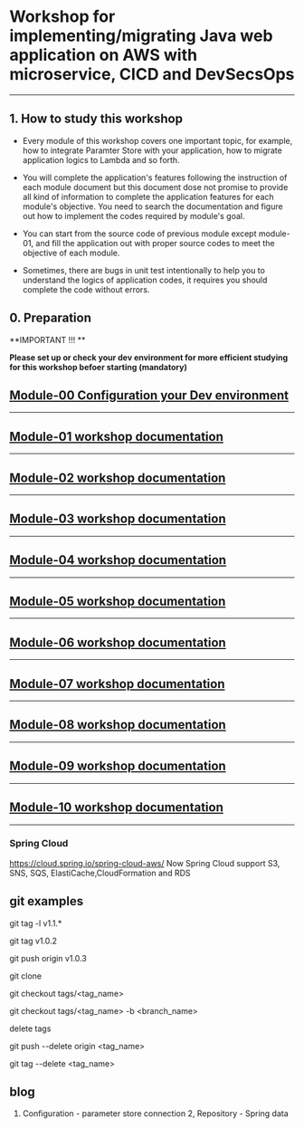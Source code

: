 
# Workshop for implementing/migrating Java web application on AWS with microservice, CICD and DevSecsOps

<hr>

## 1. How to study this workshop

- Every module of this workshop covers one important topic, for example, how to integrate Paramter Store with your application, how to migrate application logics to Lambda and so forth.


- You will complete the application's features following the instruction of each module document but this document dose not promise to provide all kind of information to complete the application features for each module's objective. You need to search the documentation and figure out how to implement the codes required by module's goal.


- You can start from the source code of previous module except module-01, and fill the application out with proper source codes to meet the objective of each module.


- Sometimes, there are bugs in unit test intentionally to help you to understand the logics of application codes, it requires you should complete the code without errors.


## 0. Preparation
**IMPORTANT !!! **

**Please set up or check your dev environment for more efficient studying for this workshop befoer starting (mandatory)**

## [Module-00 Configuration your Dev environment](./doc-module-00.md)

<hr>

## [Module-01 workshop documentation](./doc-module-01.md)

<hr>

## [Module-02 workshop documentation](./doc-module-02.md)

<hr>

## [Module-03 workshop documentation](./doc-module-03.md)

<hr>

## [Module-04 workshop documentation](./doc-module-04.md)

<hr>

## [Module-05 workshop documentation](./doc-module-05.md)

<hr>

## [Module-06 workshop documentation](./doc-module-06.md)

<hr>

## [Module-07 workshop documentation](./doc-module-07.md)

<hr>


## [Module-08 workshop documentation](./doc-module-08.md)

<hr>

## [Module-09 workshop documentation](./doc-module-09.md)

<hr>

## [Module-10 workshop documentation](./doc-module-10.md)

<hr>

### Spring Cloud
https://cloud.spring.io/spring-cloud-aws/
Now Spring Cloud support S3, SNS, SQS, ElastiCache,CloudFormation and RDS

## git examples

git tag -l v1.1.*

git tag v1.0.2

git push origin v1.0.3

git clone

git checkout tags/<tag_name> 

git checkout tags/<tag_name> -b <branch_name>

delete tags

git push --delete origin <tag_name>

git tag --delete <tag_name>


## blog
1. Configuration - parameter store connection
2, Repository - Spring data